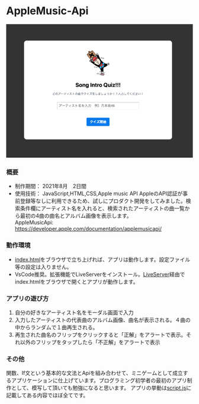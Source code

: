 # AppleMusic-Api

![3dImage](thumbnailImage.png)

### 概要
* 制作期間： 2021年8月　2日間
* 使用技術： JavaScript,HTML,CSS,Apple music API
AppleのAPI認証が事前登録等なしに利用できるため、試しにプロダクト開発をしてみました。検索条件欄にアーティスト名を入れると、検索されたアーティストの曲一覧から最初の4曲の曲名とアルバム画像を表示します。  
AppleMusicApi:
https://developer.apple.com/documentation/applemusicapi/

### 動作環境
* [index.html](index.html)をブラウザで立ち上げれば、アプリは動作します。設定ファイル等の設定は入りません。
* VsCode推奨。拡張機能でLiveServerをインストール。[LiveServer](https://marketplace.visualstudio.com/items?itemName=ritwickdey.LiveServer)経由でindex.htmlをブラウザで開くとアプリが動作します。

### アプリの遊び方
1. 自分の好きなアーティスト名をモーダル画面で入力 
2. 入力したアーティストの代表曲のアルバム画像、曲名が表示される。４曲の中からランダムで１曲再生される。
3. 再生された曲名のフリップをクリックすると「正解」をアラートで表示。それ以外のフリップをタップしたら「不正解」をアラートで表示

### その他
関数、If文という基本的な文法とApiを組み合わせて、ミニゲームとして成立するアプリケーションに仕上げています。プログラミング初学者の最初のアプリ制作として、模写して頂いても勉強になると思います。
アプリの挙動は[script.js](js/script.js)に記載してある内容でほぼ全てです。
